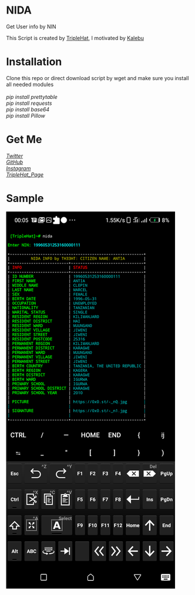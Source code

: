 # NIDA
Get User info by NIN

<p> This Script is created by <a href="https://github.com/TripleHat">TripleHat</a>, I motivated by <a href="https://github.com/kalebu">Kalebu</a> </p>

# Installation
Clone this repo or direct download script by wget and make sure you install all needed modules<br>
<br>*pip install prettytable*
<br>*pip install requests*
<br>*pip install base64*
<br>*pip install Pillow*
# Get Me
*<a href="https://twitter.com/Triple_Hat">Twitter</a>*<br>
*<a href="https://github.com/Triple_Hat">GitHub</a>*<br>
*<a href="https://instagram.com/wh0ami_1">Instagram</a>*<br>
*<a href="https://TripleHat.github.io">TripleHat_Page</a>*<br>
# Sample
<img src="Demo.png">
